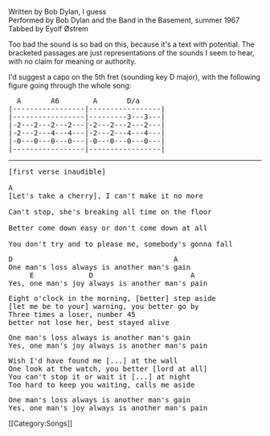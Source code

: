 Written by Bob Dylan, I guess<br>
Performed by Bob Dylan and the Band in the Basement, summer 1967<br>
Tabbed by Eyolf Østrem

Too bad the sound is so bad on this, because it's a text with
potential. The bracketed passages are just representations of the
sounds I seem to hear, with no claim for meaning or authority.

I'd suggest a capo on the 5th fret (sounding key D major), with the
following figure going through the whole song:

<pre class="tab">
  A       A6        A       D/a
|-----------------|-----------------|
|-----------------|---------3---3---|
|-2---2---2---2---|-2---2---2---2---|
|-2---2---4---4---|-2---2---4---4---|
|-0---0---0---0---|-0---0---0---0---|
|-----------------|-----------------|
</pre>

----
<pre class="verse">
[first verse inaudible]

A
[Let's take a cherry], I can't make it no more

Can't stop, she's breaking all time on the floor

Better come down easy or don't come down at all

You don't try and to please me, somebody's gonna fall
</pre>
<pre class="refrain">
D                                      A
One man's loss always is another man's gain
     E             D                       A
Yes, one man's joy always is another man's pain
</pre>

<pre class="verse">
Eight o'clock in the morning, [better] step aside
[let me be to your] warning, you better go by
Three times a loser, number 45
better not lose her, best stayed alive
</pre>
<pre class="refrain">
One man's loss always is another man's gain
Yes, one man's joy always is another man's pain
</pre>

<pre class="verse">
Wish I'd have found me [...] at the wall
One look at the watch, you better [lord at all]
You can't stop it or wait it [...] at night
Too hard to keep you waiting, calls me aside
</pre>
<pre class="refrain">
One man's loss always is another man's gain
Yes, one man's joy always is another man's pain
</pre>

[[Category:Songs]]